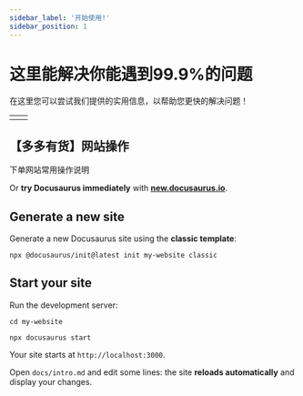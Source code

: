 ```yaml
---
sidebar_label: '开始使用!'
sidebar_position: 1
---
```


# 这里能解决你能遇到99.9%的问题

在这里您可以尝试我们提供的实用信息，以帮助您更快的解决问题！

|  |  |
|--|--|
|  |  |


## 【多多有货】网站操作

下单网站常用操作说明

Or **try Docusaurus immediately** with **[new.docusaurus.io](https://new.docusaurus.io)**.

## Generate a new site

Generate a new Docusaurus site using the **classic template**:

```shell
npx @docusaurus/init@latest init my-website classic
```

## Start your site

Run the development server:

```shell
cd my-website

npx docusaurus start
```

Your site starts at `http://localhost:3000`.

Open `docs/intro.md` and edit some lines: the site **reloads automatically** and display your changes.
<!--stackedit_data:
eyJoaXN0b3J5IjpbLTI5ODc2MTU0Myw0ODc0MDc4MzUsMTM2Nz
Q5ODYzMF19
-->